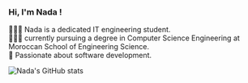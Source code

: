 <!--the simple bio -->

### Hi, I'm Nada !

👩🏻‍💻 Nada is a dedicated IT engineering student. <br/>
👩🏻‍🎓 currently pursuing a degree in  Computer Science Engineering at Moroccan School of Engineering Science.<br/>
💭 Passionate about software development. <br/>

![Nada's GitHub stats](https://github-readme-stats.vercel.app/api?username=nadahmn&count_private=true&show_icons=true&theme=radical&hide_rank=false)
